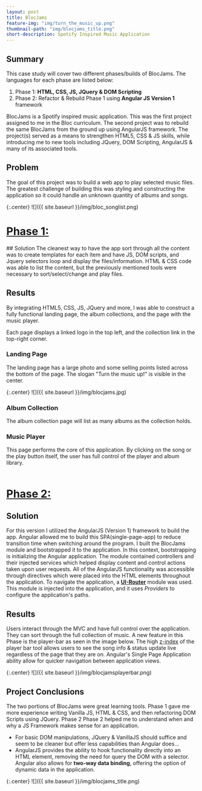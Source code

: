 ```yaml
---
layout: post
title: BlocJams
feature-img: "img/turn_the_music_up.png"
thumbnail-path: "img/blocjams_title.png"
short-description: Spotify Inspired Music Application
---
```


## Summary
This case study will cover two different phases/builds of BlocJams.  The languages for each phase are listed below:
<ol>
  <li>Phase 1: <strong>HTML, CSS, JS, JQuery & DOM Scripting</strong></li>
  <li>Phase 2: Refactor & Rebuild Phase 1 using <strong>Angular JS Version 1</strong> framework</li>
</ol>

BlocJams is a Spotify inspired music application.  This was the first project assigned to me in the Bloc curriculum.  The second project was to rebuild the same BlocJams from the ground up using AngularJS framework.  The project(s) served as a means to strengthen HTML5, CSS & JS skills, while introducing me to new tools including JQuery, DOM Scripting, AngularJS & many of its associated tools.

## Problem
The goal of this project was to build a web app to play selected music files. The greatest challenge of building this was styling and constructing the application so it could handle an unknown quantity of albums and songs.

{:.center}
![]({{ site.baseurl }}/img/bloc_songlist.png)

<h1><u>Phase 1:</u></h1>
## Solution
The cleanest way to have the app sort through all the content was to create templates for each item and have JS, DOM scripts, and Jquery selectors loop and display the files/information.  HTML & CSS code was able to list the content, but the previously mentioned tools were necessary to sort/select/change and play files.

## Results
By integrating HTML5, CSS, JS, JQuery and more, I was able to construct a fully functional landing page, the album collections, and the page with the music player.

Each page displays a linked logo in the top left, and the collection link in the top-right corner.
<h3>Landing Page</h3>
The landing page has a large photo and some selling points listed across the bottom of the page. The slogan "Turn the music up!" is visible in the center.

{:.center}
![]({{ site.baseurl }}/img/blocjams.jpg)

<h3>Album Collection</h3>
The album collection page will list as many albums as the collection holds.
<h3>Music Player</h3>
This page performs the core of this application. By clicking on the song or the play button itself, the user has full control of the player and album library.
<br><br>

<h1><u>Phase 2:</u></h1>

## Solution
For this version I utilized the AngularJS (Version 1) framework to build the app. Angular allowed me to build this SPA(single-page-app) to reduce transition time when switching around the program. I built the BlocJams module and bootstrapped it to the application. In this context, bootstrapping is initializing the Angular application. The module contained controllers and their injected services which helped display content and control actions taken upon user requests. All of the AngularJS functionality was accessible through directives which were placed into the HTML elements throughout the application. To navigate the application, a <a href="https://github.com/angular-ui/ui-router" target="_blank"><strong>UI-Router</strong></a> module was used. This module is injected into the application, and it uses <em>Providers</em> to configure the application's paths.
## Results
Users interact through the MVC and have full control over the application. They can sort through the full collection of music. A new feature in this Phase is the player-bar as seen in the image below. The high <a href="https://developer.mozilla.org/en-US/docs/Web/CSS/z-index" target="_blank">z-index</a> of the player bar tool allows users to see the song info & status update live regardless of the page that they are on. Angular's Single Page Application ability allow for quicker navigation between application views.


{:.center}
![]({{ site.baseurl }}/img/blocjamsplayerbar.png)


## Project Conclusions
The two portions of BlocJams were great learning tools.  Phase 1 gave me more experience writing Vanilla JS, HTML & CSS, and then refactoring DOM Scripts using JQuery.  Phase 2 Phase 2 helped me to understand when and why a JS Framework makes sense for an application.
<ul>
  <li>For basic DOM manipulations, JQuery & VanillaJS should suffice and seem to be cleaner but offer less capabilities than Angular does...</li>
  <li>AngularJS provides the ability to hook functionality directly into an HTML element, removing the need for query the DOM with a selector. Angular also allows for <strong>two-way data binding</strong>, offering the option of dynamic data in the application.</li>
</ul>
{:.center}
![]({{ site.baseurl }}/img/blocjams_title.png)